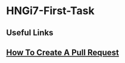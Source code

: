 # HNGi7-First-Task

## Useful Links

## [How To Create A Pull Request](https://www.digitalocean.com/community/tutorials/how-to-create-a-pull-request-on-github)
